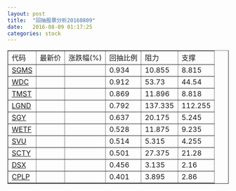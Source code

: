 ```yaml
---
layout: post
title:  "回抽股票分析20160809"
date:   2016-08-09 01:17:25
categories: stock
---
```

<script type="text/javascript">
var stockList = []
stockList.push('gb_sgms');
stockList.push('gb_wdc');
stockList.push('gb_tmst');
stockList.push('gb_lgnd');
stockList.push('gb_sgy');
stockList.push('gb_wetf');
stockList.push('gb_svu');
stockList.push('gb_scty');
stockList.push('gb_dsx');
stockList.push('gb_cplp');
</script>
<table border="1">
 <tr>
 <td>代码</td>
 <td>最新价</td>
 <td>涨跌幅(%)</td>
 <td>回抽比例</td>
 <td>阻力</td>
 <td>支撑</td>
</tr>
  <tr id="sgms">
  <td><a href="http://stock.finance.sina.com.cn/usstock/quotes/SGMS.html" target="_blank">SGMS</a></td><td></td><td></td><td>0.934</td><td>10.855</td><td>8.815</td></tr>
  <tr id="wdc">
  <td><a href="http://stock.finance.sina.com.cn/usstock/quotes/WDC.html" target="_blank">WDC</a></td><td></td><td></td><td>0.912</td><td>53.73</td><td>44.54</td></tr>
  <tr id="tmst">
  <td><a href="http://stock.finance.sina.com.cn/usstock/quotes/TMST.html" target="_blank">TMST</a></td><td></td><td></td><td>0.869</td><td>11.896</td><td>8.818</td></tr>
  <tr id="lgnd">
  <td><a href="http://stock.finance.sina.com.cn/usstock/quotes/LGND.html" target="_blank">LGND</a></td><td></td><td></td><td>0.792</td><td>137.335</td><td>112.255</td></tr>
  <tr id="sgy">
  <td><a href="http://stock.finance.sina.com.cn/usstock/quotes/SGY.html" target="_blank">SGY</a></td><td></td><td></td><td>0.637</td><td>20.175</td><td>5.245</td></tr>
  <tr id="wetf">
  <td><a href="http://stock.finance.sina.com.cn/usstock/quotes/WETF.html" target="_blank">WETF</a></td><td></td><td></td><td>0.528</td><td>11.875</td><td>9.235</td></tr>
  <tr id="svu">
  <td><a href="http://stock.finance.sina.com.cn/usstock/quotes/SVU.html" target="_blank">SVU</a></td><td></td><td></td><td>0.514</td><td>5.315</td><td>4.255</td></tr>
  <tr id="scty">
  <td><a href="http://stock.finance.sina.com.cn/usstock/quotes/SCTY.html" target="_blank">SCTY</a></td><td></td><td></td><td>0.501</td><td>27.375</td><td>21.28</td></tr>
  <tr id="dsx">
  <td><a href="http://stock.finance.sina.com.cn/usstock/quotes/DSX.html" target="_blank">DSX</a></td><td></td><td></td><td>0.456</td><td>3.135</td><td>2.16</td></tr>
  <tr id="cplp">
  <td><a href="http://stock.finance.sina.com.cn/usstock/quotes/CPLP.html" target="_blank">CPLP</a></td><td></td><td></td><td>0.401</td><td>3.895</td><td>2.86</td></tr>
</table>
